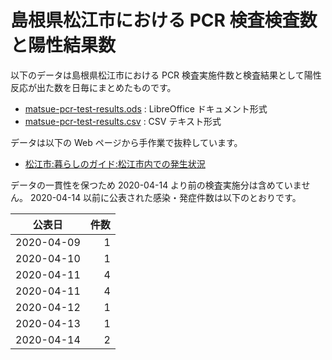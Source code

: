 # 島根県松江市における PCR 検査検査数と陽性結果数

以下のデータは島根県松江市における PCR 検査実施件数と検査結果として陽性反応が出た数を日毎にまとめたものです。

- [matsue-pcr-test-results.ods](./matsue-pcr-test-results.ods) : LibreOffice ドキュメント形式
- [matsue-pcr-test-results.csv](./matsue-pcr-test-results.csv) : CSV テキスト形式

データは以下の Web ページから手作業で抜粋しています。

- [松江市:暮らしのガイド:松江市内での発生状況](http://www1.city.matsue.shimane.jp/kenkou/kenkoudukuri/kansensyo_yobou/coronavirus-disease/coronahasseijoukyou.html)

データの一貫性を保つため 2020-04-14 より前の検査実施分は含めていません。
2020-04-14 以前に公表された感染・発症件数は以下のとおりです。

| 公表日     | 件数 |
| ---------- | ----:|
| 2020-04-09 |    1 |
| 2020-04-10 |    1 |
| 2020-04-11 |    4 |
| 2020-04-11 |    4 |
| 2020-04-12 |    1 |
| 2020-04-13 |    1 |
| 2020-04-14 |    2 |
